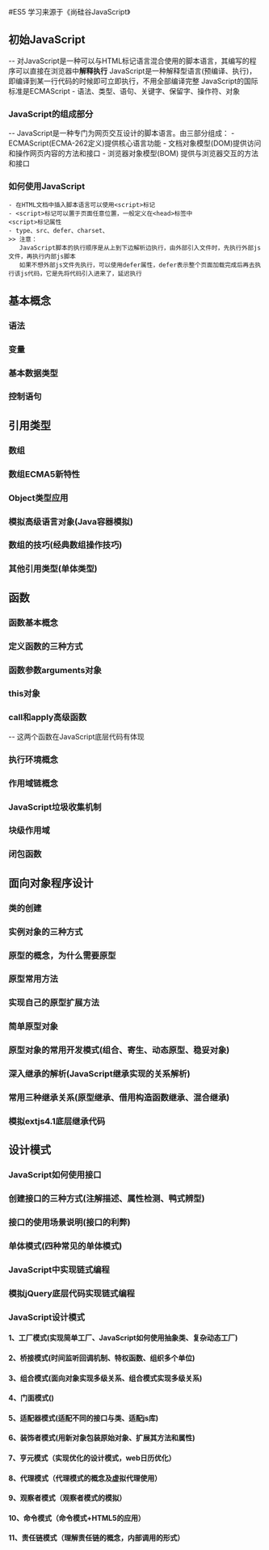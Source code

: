 #ES5 学习来源于《尚硅谷JavaScript》

## 初始JavaScript
--
    对JavaScript是一种可以与HTML标记语言混合使用的脚本语言，其编写的程序可以直接在浏览器中**解释执行**
    JavaScript是一种解释型语言(预编译、执行)，即编译到某一行代码的时候即可立即执行，不用全部编译完整
    JavaScript的国际标准是ECMAScript
    - 语法、类型、语句、关键字、保留字、操作符、对象
### JavaScript的组成部分
--
    JavaScript是一种专门为网页交互设计的脚本语言。由三部分组成：
    - ECMAScript(ECMA-262定义)提供核心语言功能
    - 文档对象模型(DOM)提供访问和操作网页内容的方法和接口
    - 浏览器对象模型(BOM) 提供与浏览器交互的方法和接口
### 如何使用JavaScript
    - 在HTML文档中插入脚本语言可以使用<script>标记
    - <script>标记可以置于页面任意位置，一般定义在<head>标签中
    <script>标记属性
    - type、src、defer、charset、
    >> 注意：
       JavaScript脚本的执行顺序是从上到下边解析边执行，由外部引入文件时，先执行外部js文件，再执行内部js脚本
       如果不想外部js文件先执行，可以使用defer属性，defer表示整个页面加载完成后再去执行该js代码，它是先将代码引入进来了，延迟执行
       
       
        
    
## 基本概念
### 语法
### 变量
### 基本数据类型
### 控制语句

## 引用类型
### 数组
### 数组ECMA5新特性
### Object类型应用
### 模拟高级语言对象(Java容器模拟)
### 数组的技巧(经典数组操作技巧)
### 其他引用类型(单体类型)

## 函数
### 函数基本概念
### 定义函数的三种方式
### 函数参数arguments对象
### this对象
### call和apply高级函数
--
    这两个函数在JavaScript底层代码有体现

### 执行环境概念
### 作用域链概念
### JavaScript垃圾收集机制
### 块级作用域
### 闭包函数

## 面向对象程序设计
### 类的创建
### 实例对象的三种方式
### 原型的概念，为什么需要原型
### 原型常用方法
### 实现自己的原型扩展方法
### 简单原型对象
### 原型对象的常用开发模式(组合、寄生、动态原型、稳妥对象)
### 深入继承的解析(JavaScript继承实现的关系解析)
### 常用三种继承关系(原型继承、借用构造函数继承、混合继承)
### 模拟extjs4.1底层继承代码

## 设计模式
### JavaScript如何使用接口
### 创建接口的三种方式(注解描述、属性检测、鸭式辨型)
### 接口的使用场景说明(接口的利弊)
### 单体模式(四种常见的单体模式)
### JavaScript中实现链式编程
### 模拟jQuery底层代码实现链式编程
### JavaScript设计模式
#### 1、工厂模式(实现简单工厂、JavaScript如何使用抽象类、复杂动态工厂)
#### 2、桥接模式(时间监听回调机制、特权函数、组织多个单位)
#### 3、组合模式(面向对象实现多级关系、组合模式实现多级关系)
#### 4、门面模式()
#### 5、适配器模式(适配不同的接口与类、适配js库)
#### 6、装饰者模式(用新对象包装原始对象、扩展其方法和属性)
#### 7、亨元模式（实现优化的设计模式，web日历优化）
#### 8、代理模式（代理模式的概念及虚拟代理使用）
#### 9、观察者模式（观察者模式的模拟）
#### 10、命令模式（命令模式+HTML5的应用）
#### 11、责任链模式（理解责任链的概念，内部调用的形式）

